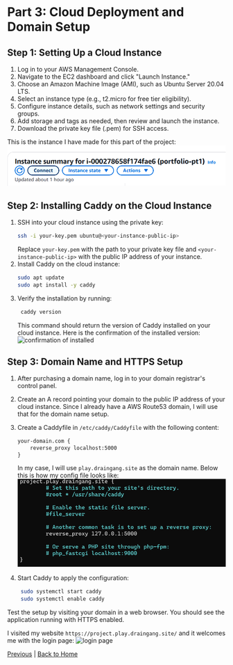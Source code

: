 # Part 3: Cloud Deployment and Domain Setup

## Step 1: Setting Up a Cloud Instance
1. Log in to your AWS Management Console.
2. Navigate to the EC2 dashboard and click "Launch Instance."
3. Choose an Amazon Machine Image (AMI), such as Ubuntu Server 20.04 LTS.
4. Select an instance type (e.g., t2.micro for free tier eligibility).
5. Configure instance details, such as network settings and security groups.
6. Add storage and tags as needed, then review and launch the instance.
7. Download the private key file (.pem) for SSH access.

This is the instance I have made for this part of the project:
![AWS Instnace](../assets/instance.png)

## Step 2: Installing Caddy on the Cloud Instance
1. SSH into your cloud instance using the private key:
   ```bash
   ssh -i your-key.pem ubuntu@<your-instance-public-ip>
    ```
    Replace `your-key.pem` with the path to your private key file and `<your-instance-public-ip>` with the public IP address of your instance.  
2. Install Caddy on the cloud instance:
   ```bash
   sudo apt update
   sudo apt install -y caddy
   ```
3. Verify the installation by running:
   ```bash  
    caddy version
    ```
    This command should return the version of Caddy installed on your cloud instance.
    Here is the confirmation of the installed version:
        ![confirmation of installed](../assets/confirmation.png)

## Step 3: Domain Name and HTTPS Setup
1. After purchasing a domain name, log in to your domain registrar's control panel.
2. Create an A record pointing your domain to the public IP address of your cloud instance.
Since I already have a AWS Route53 domain, I will use that for the domain name setup.
3. Create a Caddyfile in `/etc/caddy/Caddyfile` with the following content:
   ```caddyfile
   your-domain.com {
       reverse_proxy localhost:5000
   }
   ```
   In my case, I will use `play.draingang.site` as the domain name.
   Below this is how my config file looks like:
   ![my caddy config file](../assets/caddy-config-file.png)

4. Start Caddy to apply the configuration:
   ```bash
    sudo systemctl start caddy
    sudo systemctl enable caddy

Test the setup by visiting your domain in a web browser. You should see the application running with HTTPS enabled.

I visited my website ```https://project.play.draingang.site/``` and it welcomes me with the login page:
![login page](../assets/login.png)

[Previous](../part2/installing-caddy.md) | [Back to Home](../README.md)